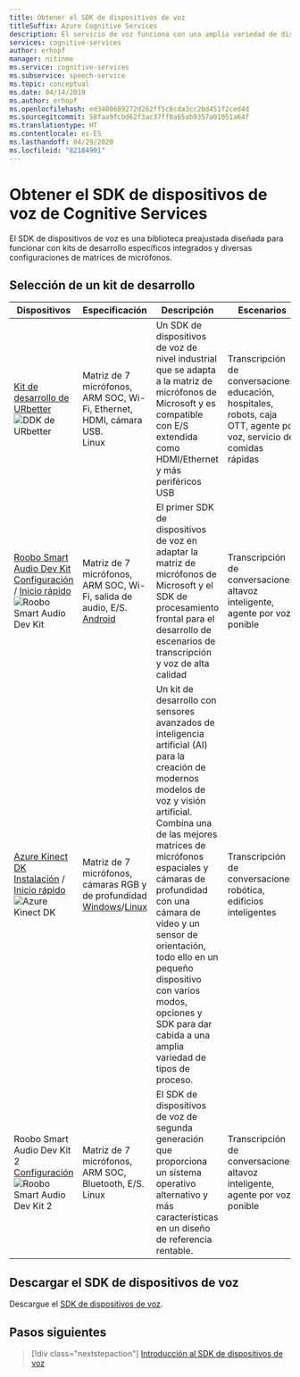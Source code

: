 ```yaml
---
title: Obtener el SDK de dispositivos de voz
titleSuffix: Azure Cognitive Services
description: El servicio de voz funciona con una amplia variedad de dispositivos y orígenes de audio. Ahora puede llevar las aplicaciones de voz al siguiente nivel con hardware y software coincidente. En este artículo aprenderá a acceder al SDK de dispositivos de voz para comenzar a desarrollar.
services: cognitive-services
author: erhopf
manager: nitinme
ms.service: cognitive-services
ms.subservice: speech-service
ms.topic: conceptual
ms.date: 04/14/2019
ms.author: erhopf
ms.openlocfilehash: ed3400689272d262ff5c8cda3cc2bd451f2ced4d
ms.sourcegitcommit: 58faa9fcbd62f3ac37ff0a65ab9357a01051a64f
ms.translationtype: HT
ms.contentlocale: es-ES
ms.lasthandoff: 04/29/2020
ms.locfileid: "82184901"
---
```

# <a name="get-the-cognitive-services-speech-devices-sdk"></a>Obtener el SDK de dispositivos de voz de Cognitive Services

El SDK de dispositivos de voz es una biblioteca preajustada diseñada para funcionar con kits de desarrollo específicos integrados y diversas configuraciones de matrices de micrófonos.

## <a name="choose-a-development-kit"></a>Selección de un kit de desarrollo

|Dispositivos|Especificación|Descripción|Escenarios|
|--|--|--|--|
|[Kit de desarrollo de URbetter](http://www.urbetter.com/products_56/278.html)![DDK de URbetter](media/speech-devices-sdk/device-urbetter.jpg)|Matriz de 7 micrófonos, ARM SOC, Wi-Fi, Ethernet, HDMI, cámara USB. <br>Linux|Un SDK de dispositivos de voz de nivel industrial que se adapta a la matriz de micrófonos de Microsoft y es compatible con E/S extendida como HDMI/Ethernet y más periféricos USB|Transcripción de conversaciones, educación, hospitales, robots, caja OTT, agente por voz, servicio de comidas rápidas|
|[Roobo Smart Audio Dev Kit](https://ddk.roobo.com)<br>[Configuración](speech-devices-sdk-roobo-v1.md) / [Inicio rápido](speech-devices-sdk-android-quickstart.md)![Roobo Smart Audio Dev Kit](media/speech-devices-sdk/device-roobo-v1.jpg)|Matriz de 7 micrófonos, ARM SOC, Wi-Fi, salida de audio, E/S. <br>[Android](speech-devices-sdk-android-quickstart.md)|El primer SDK de dispositivos de voz en adaptar la matriz de micrófonos de Microsoft y el SDK de procesamiento frontal para el desarrollo de escenarios de transcripción y voz de alta calidad|Transcripción de conversaciones, altavoz inteligente, agente por voz, ponible|
|[Azure Kinect DK](https://azure.microsoft.com/services/kinect-dk/)<br>[Instalación](https://docs.microsoft.com/azure/Kinect-dk/set-up-azure-kinect-dk) / [Inicio rápido](speech-devices-sdk-windows-quickstart.md)![Azure Kinect DK](media/speech-devices-sdk/device-azure-kinect-dk.jpg)|Matriz de 7 micrófonos, cámaras RGB y de profundidad <br>[Windows](speech-devices-sdk-windows-quickstart.md)/[Linux](speech-devices-sdk-linux-quickstart.md)|Un kit de desarrollo con sensores avanzados de inteligencia artificial (AI) para la creación de modernos modelos de voz y visión artificial. Combina una de las mejores matrices de micrófonos espaciales y cámaras de profundidad con una cámara de vídeo y un sensor de orientación, todo ello en un pequeño dispositivo con varios modos, opciones y SDK para dar cabida a una amplia variedad de tipos de proceso.|Transcripción de conversaciones, robótica, edificios inteligentes|
|Roobo Smart Audio Dev Kit 2<br>[Configuración](speech-devices-sdk-roobo-v2.md)<br>![Roobo Smart Audio Dev Kit 2](media/speech-devices-sdk/device-roobo-v2.jpg)|Matriz de 7 micrófonos, ARM SOC, Bluetooth, E/S. <br>Linux|El SDK de dispositivos de voz de segunda generación que proporciona un sistema operativo alternativo y más características en un diseño de referencia rentable.|Transcripción de conversaciones, altavoz inteligente, agente por voz, ponible|


## <a name="download-the-speech-devices-sdk"></a>Descargar el SDK de dispositivos de voz

Descargue el [SDK de dispositivos de voz](https://aka.ms/sdsdk-download).

## <a name="next-steps"></a>Pasos siguientes

> [!div class="nextstepaction"]
> [Introducción al SDK de dispositivos de voz](https://aka.ms/sdsdk-quickstart)
